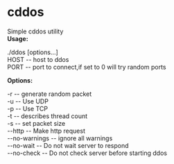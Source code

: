 # cddos
Simple cddos utility<br>
<b>Usage:</b><br>
<p>

./ddos <HOST> <PORT> [options...]<br>
HOST -- host to ddos<br>
PORT -- port to connect,if set to 0 will try random ports<br>

</p>
<b>Options:</b><br>
<p>
-r -- generate random packet<br>
-u -- Use UDP<br>
-p -- Use TCP<br>
-t <THREAD COUNT> -- describes thread count<br>
-s <PACKET SIZE> -- set packet size<br>
--http -- Make http request<br>
--no-warnings -- ignore all warnings<br>
--no-wait -- Do not wait server to respond<br>
--no-check -- Do not check server before starting ddos<br>
</p>
